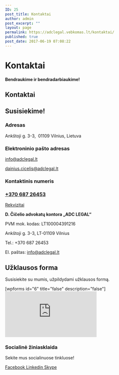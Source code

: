 ```yaml
---
ID: 25
post_title: Kontaktai
author: admin
post_excerpt: ""
layout: page
permalink: https://adclegal.vebkomas.lt/kontaktai/
published: true
post_date: 2017-06-19 07:08:22
---
```

<h1>Kontaktai</h1>		
			<h4>Bendraukime ir bendradarbiaukime! </h4>		
			<h2>Kontaktai</h2>		
			<h2>Susisiekime!</h2>		
			<h3>Adresas</h3>		
		<p>Ankštoji g. 3-3,  01109 Vilnius, Lietuva</p>		
			<h3>Elektroninio pašto adresas</h3>		
		<p><a href="mailto:info@adclegal.lt">info@adclegal.lt</a></p><p><a href="mailto:dainius.cicelis@adclegal.lt">dainius.cicelis@adclegal.lt</a></p>		
			<h3>Kontaktinis numeris</h3>		
			<h3><a href="tel:+370 687 26453​">+370 687 26453</a></h3>		
												<a href="">Rekvizitai</a>
					<p><strong>D. Čičelio advokatų kontora „ADC LEGAL“</strong></p><p>PVM mok. kodas: LT100004391216</p><p>Ankštoji g. 3-3, LT-01109 Vilnius</p><p>Tel.: +370 687 26453</p><p>El. paštas: <a href="mailto:info@adclegal.lt">info@adclegal.lt</a></p>
			<h2>Užklausos forma</h2>		
		<p>Susisiekite su mumis, užpildydami užklausos formą.</p>[wpforms id="6" title="false" description="false"]		
			<iframe frameborder="0" scrolling="no" marginheight="0" marginwidth="0" src="https://maps.google.com/maps?q=Advokat%C5%B3%20kontora%20ADC%20LEGAL%20Ank%C5%A1toji%20g.%203%2C%20%2001109%20Vilnius%2C%20Lietuva&amp;t=m&amp;z=13&amp;output=embed&amp;iwloc=near" aria-label="Advokatų kontora ADC LEGAL Ankštoji g. 3,  01109 Vilnius, Lietuva"></iframe>		
			<h3>Socialinė žiniasklaida</h3>		
			<p>Sekite mus socialinuose tinkluose!</p>		
							<a href="https://www.facebook.com/adclegal.lt/?ref=br_rs" target="_blank" rel="noopener noreferrer">
					Facebook
				</a>
							<a href="https://www.linkedin.com/company/adclegal/" target="_blank" rel="noopener noreferrer">
					Linkedin
				</a>
							<a href="skype:adclegal.lt?userinfo">
					Skype
				</a>